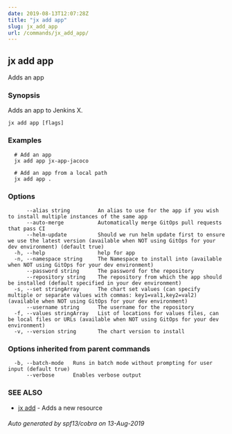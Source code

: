 ```yaml
---
date: 2019-08-13T12:07:28Z
title: "jx add app"
slug: jx_add_app
url: /commands/jx_add_app/
---
```

## jx add app

Adds an app

### Synopsis

Adds an app to Jenkins X.

```
jx add app [flags]
```

### Examples

```
  # Add an app
  jx add app jx-app-jacoco
  
  # Add an app from a local path
  jx add app .
```

### Options

```
      --alias string         An alias to use for the app if you wish to install multiple instances of the same app
      --auto-merge           Automatically merge GitOps pull requests that pass CI
      --helm-update          Should we run helm update first to ensure we use the latest version (available when NOT using GitOps for your dev environment) (default true)
  -h, --help                 help for app
  -n, --namespace string     The Namespace to install into (available when NOT using GitOps for your dev environment)
      --password string      The password for the repository
      --repository string    The repository from which the app should be installed (default specified in your dev environment)
  -s, --set stringArray      The chart set values (can specify multiple or separate values with commas: key1=val1,key2=val2) (available when NOT using GitOps for your dev environment)
      --username string      The username for the repository
  -f, --values stringArray   List of locations for values files, can be local files or URLs (available when NOT using GitOps for your dev environment)
  -v, --version string       The chart version to install
```

### Options inherited from parent commands

```
  -b, --batch-mode   Runs in batch mode without prompting for user input (default true)
      --verbose      Enables verbose output
```

### SEE ALSO

* [jx add](/commands/jx_add/)	 - Adds a new resource

###### Auto generated by spf13/cobra on 13-Aug-2019
